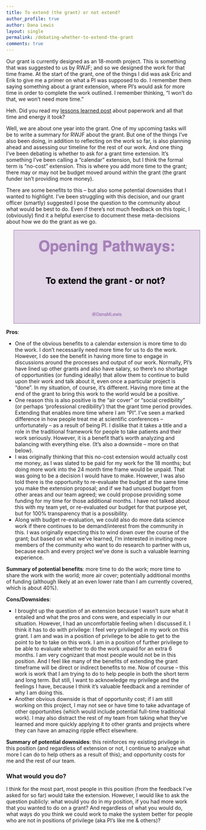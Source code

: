```yaml
---
title: To extend (the grant) or not extend?
author_profile: true
author: Dana Lewis
layout: single
permalink: /debating-whether-to-extend-the-grant
comments: true
---
```


Our grant is currently designed as an 18-month project. This is something that was suggested to us by RWJF; and so we designed the work for that time frame. At the start of the grant, one of the things I did was ask Eric and Erik to give me a primer on what a PI was supposed to do. I remember them saying something about a grant extension, where PI’s would ask for more time in order to complete the work outlined. I remember thinking, “I won’t do that, we won’t need more time.”
 
Heh. Did you read my [lessons learned post](/first-lessons-learned-as-patient-PI) about paperwork and all that time and energy it took?
 
Well, we are about one year into the grant. One of my upcoming tasks will be to write a summary for RWJF about the grant. But one of the things I’ve also been doing, in addition to reflecting on the work so far, is also planning ahead and assessing our timeline for the rest of our work. And one thing I’ve been debating is whether to ask for a grant time extension. It’s something I’ve been calling a “calendar” extension, but I think the formal term is “no-cost” extension. This is where you add more time to the grant; there may or may not be budget moved around within the grant (the grant funder isn’t providing more money).
 
There are some benefits to this – but also some potential downsides that I wanted to highlight. I’ve been struggling with this decision, and our grant officer (smartly) suggested I pose the question to the community about what would be best to do. Even if there’s not much feedback on this topic, I (obviously) find it a helpful exercise to document these meta-decisions about how we do the grant as we go.

<img src="/assets/img/Extending_the_grant.jpg" width="506" height="253" align="center" hspace="20" alt="Debating whether to extend our grant for this project"> 
 
**Pros**:
* One of the obvious benefits to a calendar extension is more time to do the work. I don’t necessarily need more time for us to do the work. However, I do see the benefit in having more time to engage in discussions around the processes and output of our work. Normally, PI’s have lined up other grants and also have salary, so there’s no shortage of opportunities (or funding ideally) that allow them to continue to build upon their work and talk about it, even once a particular project is “done”. In my situation, of course, it’s different. Having more time at the end of the grant to bring this work to the world would be a positive.
* One reason this is also positive is the “air cover” or “social credibility” (or perhaps ‘professional credibility’) that the grant time period provides. Extending that enables more time where I am “PI”. I’ve seen a marked difference in how people treat me at scientific conferences – unfortunately – as a result of being PI. I dislike that it takes a title and a role in the traditional framework for people to take patients and their work seriously. However, it is a benefit that’s worth analyzing and balancing with everything else. (It’s also a downside – more on that below).
* I was originally thinking that this no-cost extension would actually cost me money, as I was slated to be paid for my work for the 18 months; but doing more work into the 24 month time frame would be unpaid. That was going to be a decision I would have to make. However, I was also told there is the opportunity to re-evaluate the budget at the same time you make the extension proposal; and if we had unused budget from other areas and our team agreed; we could propose providing some funding for my time for those additional months. I have not talked about this with my team yet, or re-evaluated our budget for that purpose yet, but for 100% transparency that is a possibility.
* Along with budget re-evaluation, we could also do more data science work if there continues to be demand/interest from the community in this. I was originally expecting this to wind down over the course of the grant; but based on what we’ve learned, I’m interested in inviting more members of the community who want to do research to partner with us, because each and every project we’ve done is such a valuable learning experience.
 
**Summary of potential benefits**: more time to do the work; more time to share the work with the world; more air cover; potentially additional months of funding (although likely at an even lower rate than I am currently covered, which is about 40%).
 
**Cons/Downsides**:
 
* I brought up the question of an extension because I wasn’t sure what it entailed and what the pros and cons were, and especially in our situation. However, I had an uncomfortable feeling when I discussed it. I think it has to do with privilege: I feel very privileged in my work on this grant. I am and was in a position of privilege to be able to get to the point to be to take on this work. I am in a position of further privilege to be able to evaluate whether to do the work unpaid for an extra 6 months. I am very cognizant that most people would not be in this position. And I feel like many of the benefits of extending the grant timeframe will be direct or indirect benefits to me. Now of course – this work is work that I am trying to do to help people in both the short term and long term. But still, I want to acknowledge my privilege and the feelings I have, because I think it’s valuable feedback and a reminder of why I am doing this.
* Another obvious downside is that of opportunity cost; if I am still working on this project, I may not see or have time to take advantage of other opportunities (which would include potential full-time traditional work). I may also distract the rest of my team from taking what they’ve learned and more quickly applying it to other grants and projects where they can have an amazing ripple effect elsewhere.
 
**Summary of potential downsides**: this reinforces my existing privilege in this position (and regardless of extension or not, I continue to analyze what more I can do to help others as a result of this); and opportunity costs for me and the rest of our team.
  
### What would you do?

I think for the most part, most people in this position (from the feedback I’ve asked for so far) would take the extension. However, I would like to ask the question publicly: what would you do in my position, if you had more work that you wanted to do on a grant? And regardless of what you would do, what ways do you think we could work to make the system better for people who are not in positions of privilege (aka PI’s like me & others)?
